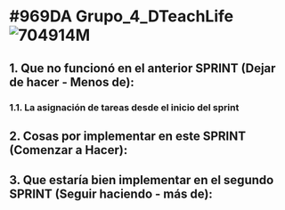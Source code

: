 # #969DA Grupo_4_DTeachLife![704914M](https://user-images.githubusercontent.com/101680991/193825809-1d07c223-3f3b-4b20-9dd8-42f021d744df.png)
## 1. Que no funcionó en el anterior SPRINT (Dejar de hacer - Menos de):
### 1.1. La asignación de tareas desde el inicio del sprint


## 2. Cosas por implementar en este SPRINT (Comenzar a Hacer):

## 3. Que estaría bien implementar en el segundo SPRINT (Seguir haciendo - más de):
